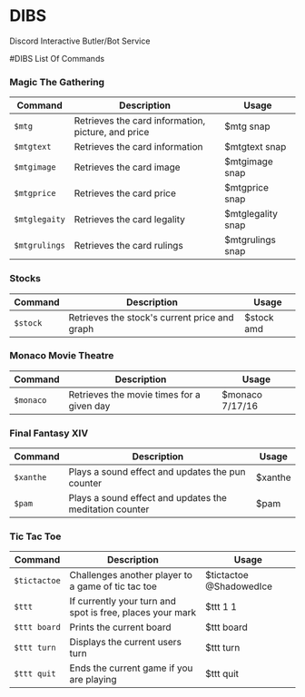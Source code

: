 # DIBS
Discord Interactive Butler/Bot Service

#DIBS List Of Commands

### Magic The Gathering
Command | Description | Usage
--------|--------------|-------
`$mtg` |  Retrieves the card information, picture, and price | $mtg snap
`$mtgtext` | Retrieves the card information | $mtgtext snap
`$mtgimage` | Retrieves the card image | $mtgimage snap
`$mtgprice` | Retrieves the card price | $mtgprice snap
`$mtglegaity` | Retrieves the card legality | $mtglegality snap
`$mtgrulings` | Retrieves the card rulings | $mtgrulings snap

### Stocks
Command | Description | Usage
--------|--------------|-------
`$stock` |  Retrieves the stock's current price and graph | $stock amd

### Monaco Movie Theatre
Command | Description | Usage
--------|--------------|-------
`$monaco` |  Retrieves the movie times for a given day | $monaco 7/17/16

### Final Fantasy XIV
Command | Description | Usage
--------|--------------|-------
`$xanthe` |  Plays a sound effect and updates the pun counter | $xanthe
`$pam` | Plays a sound effect and updates the meditation counter | $pam

### Tic Tac Toe
Command | Description | Usage
--------|--------------|-------
`$tictactoe` |  Challenges another player to a game of tic tac toe | $tictactoe @ShadowedIce
`$ttt` | If currently your turn and spot is free, places your mark | $ttt 1 1
`$ttt board` | Prints the current board | $ttt board
`$ttt turn` | Displays the current users turn | $ttt turn
`$ttt quit` | Ends the current game if you are playing | $ttt quit
